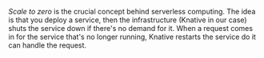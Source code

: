 _Scale to zero_ is the crucial concept behind serverless computing. The idea is that you deploy a service, then the infrastructure (Knative in our case) shuts the service down if there's no demand for it. When a request comes in for the service that's no longer running, Knative restarts the service do it can handle the request. 
